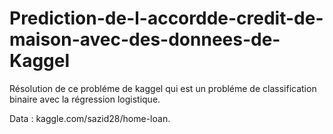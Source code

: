 # Prediction-de-l-accordde-credit-de-maison-avec-des-donnees-de-Kaggel
Résolution de ce probléme  de kaggel qui est un probléme de classification binaire avec la régression logistique.

Data : kaggle.com/sazid28/home-loan.
